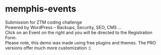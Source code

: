 # memphis-events  
Submission for ZTM coding challenge   
Powered by WordPress – Backups, Security, SEO, CMS ...  
Click on an Event on the right and you will be directed to the Registration Form.  
Please note, this demo was made using free plugins and themes. The PRO versions offer much more customization :)
